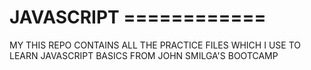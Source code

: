 # JAVASCRIPT ============

MY THIS REPO CONTAINS ALL THE PRACTICE FILES WHICH I USE TO LEARN JAVASCRIPT BASICS FROM JOHN SMILGA'S BOOTCAMP
